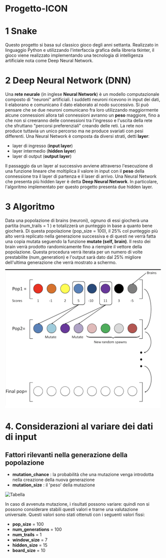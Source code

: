 ﻿
# Progetto-ICON

# 1 Snake
Questo progetto si basa sul classico gioco degli anni settanta. 
Realizzato in linguaggio Python e utilizzando l'interfaccia grafica della libreria tkinter, il gioco viene realizzato implementando una tecnologia di intelligenza artificiale nota come Deep Neural Network.

# 2 Deep Neural Network (DNN)
Una **rete neurale** (in inglese **Neural Network**) è un modello computazionale composto di "neuroni" artificiali. I suddetti neuroni ricevono in input dei dati, li elaborano e comunicano il dato elaborato al nodo successivo. Si può pensare che se due neuroni comunicano fra loro utilizzando maggiormente alcune connessioni allora tali connessioni avranno un **peso** maggiore, fino a che non si creeranno delle connessioni tra l'ingresso e l'uscita della rete che sfruttano "percorsi preferenziali" creando delle reti. La rete non produce tuttavia un unico percorso ma ne produce svariati con pesi differenti.
Una Neural Network è composta da diversi strati, detti **layer**:

 - layer di ingresso (**input layer**)
 - layer intermedio (**hidden layer**)
 - layer di output (**output layer**)

Il passaggio da un layer al successivo avviene attraverso l'esecuzione di una funzione lineare che moltiplica il valore in input con il **peso** della connessione tra il layer di partenza e il laser di arrivo.
Una Neural Network che presenta più hidden layer è detta **Deep Neural Network**.
In particolare, l'algoritmo implementato per questo progetto presenta due hidden layer.

# 3 Algoritmo
Data una popolazione di brains (neuroni), ognuno di essi giocherà una partita (num_trails = 1 ) e totalizzerà un punteggio in base a quanto bene giocherà. Di questa popolazione (pop_size = 100), il 25% col punteggio più alto verrà replicato nella generazione successiva e di questi ne verrà fatta una copia mutata seguendo la funzione **mutate (self, brain)**. Il resto dei brain verrà prodotto randomicamente fino a riempire il vettore della popolazione. Questa procedura verrà iterata per un numero di volte prestabilite (num_generation) e l'output sarà dato dal 25% migliore dell'ultima generazione che verrà mostrato a schermo.

![Algoritmo](https://github.com/aleSant10/Progetto-ICON/blob/main/Algoritmo.png)

# 4. Considerazioni al variare dei dati di input

## Fattori rilevanti nella generazione della popolazione

 - **mutation_chance** : la probabilità che una mutazione venga introdotta nella creazione della nuova generazione 
 - **mutation_size** : il 'peso' della mutazione

![Tabella](https://github.com/aleSant10/Progetto-ICON/blob/main/Tabella.png%29)

In caso di avvenuta mutazione, i risultati possono variare: quindi non si possono considerare stabili questi valori e trarne una valutazione universale. 
Questi valori sono stati ottenuti con i seguenti valori fissi:

 - **pop_size** = 100
 - **num_generations** = 100 
 - **num_trails** = 1 
 - **window_size** = 7
 - **hidden_size** = 15
 - **board_size** = 10

